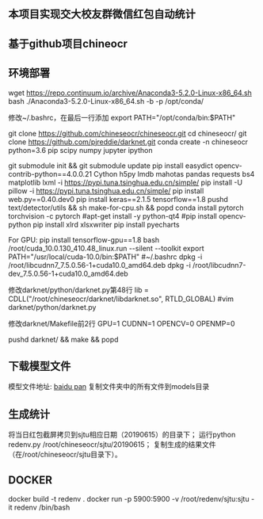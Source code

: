 ## 本项目实现交大校友群微信红包自动统计
## 基于github项目chineocr

## 环境部署

wget https://repo.continuum.io/archive/Anaconda3-5.2.0-Linux-x86_64.sh
bash ./Anaconda3-5.2.0-Linux-x86_64.sh -b -p /opt/conda/

修改~/.bashrc，在最后一行添加
export PATH="/opt/conda/bin:$PATH"

git clone https://github.com/chineseocr/chineseocr.git
cd chineseocr/
git clone https://github.com/pjreddie/darknet.git
conda create -n chineseocr python=3.6 pip scipy numpy jupyter ipython

git submodule init && git submodule update
pip install easydict opencv-contrib-python==4.0.0.21 Cython h5py lmdb mahotas pandas requests bs4 matplotlib lxml -i https://pypi.tuna.tsinghua.edu.cn/simple/
pip install -U pillow -i https://pypi.tuna.tsinghua.edu.cn/simple/
pip install web.py==0.40.dev0
pip install keras==2.1.5 tensorflow==1.8
pushd text/detector/utils && sh make-for-cpu.sh && popd
conda install pytorch torchvision -c pytorch
#apt-get install -y python-qt4
#pip install opencv-python
pip install xlrd xlsxwriter
pip install pyecharts


For GPU:
pip install tensorflow-gpu==1.8
bash /root/cuda_10.0.130_410.48_linux.run --silent --toolkit
export PATH="/usr/local/cuda-10.0/bin:$PATH" #~/.bashrc
dpkg -i /root/libcudnn7_7.5.0.56-1+cuda10.0_amd64.deb
dpkg -i /root/libcudnn7-dev_7.5.0.56-1+cuda10.0_amd64.deb


修改darknet/python/darknet.py第48行
lib = CDLL("/root/chineseocr/darknet/libdarknet.so", RTLD_GLOBAL)
#vim darknet/python/darknet.py

修改darknet/Makefile前2行
GPU=1
CUDNN=1
OPENCV=0
OPENMP=0

pushd darknet/ && make && popd


## 下载模型文件   
模型文件地址: [baidu pan](https://pan.baidu.com/s/1gTW9gwJR6hlwTuyB6nCkzQ)
复制文件夹中的所有文件到models目录


## 生成统计
将当日红包截屏拷贝到sjtu相应日期（20190615）的目录下；
运行python redenv.py /root/chineseocr/sjtu/20190615；
复制生成的结果文件（在/root/chineseocr/sjtu目录下）。


## DOCKER
docker build -t redenv .
docker run -p 5900:5900 -v /root/redenv/sjtu:sjtu -it redenv /bin/bash
 
